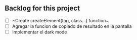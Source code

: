 ## Backlog for this project 
- [ ] ~Create createElement(tag, class...) function~
- [ ] Agregar la funcion de copiado de resultado en la pantalla
- [ ] Implementar el dark mode
